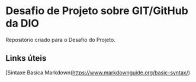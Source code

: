 # Desafio de Projeto sobre GIT/GitHub da DIO
Repositório criado para o Desafio do Projeto.

## Links úteis
[Sintaxe Basica Markdown(https://www.markdownguide.org/basic-syntax/)
